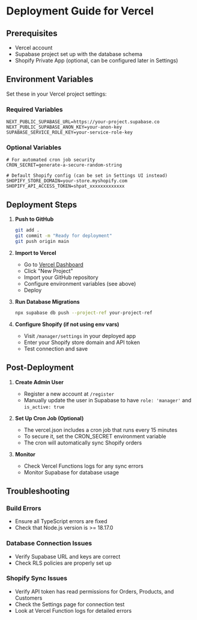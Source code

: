 # Deployment Guide for Vercel

## Prerequisites
- Vercel account
- Supabase project set up with the database schema
- Shopify Private App (optional, can be configured later in Settings)

## Environment Variables

Set these in your Vercel project settings:

### Required Variables
```
NEXT_PUBLIC_SUPABASE_URL=https://your-project.supabase.co
NEXT_PUBLIC_SUPABASE_ANON_KEY=your-anon-key
SUPABASE_SERVICE_ROLE_KEY=your-service-role-key
```

### Optional Variables
```
# For automated cron job security
CRON_SECRET=generate-a-secure-random-string

# Default Shopify config (can be set in Settings UI instead)
SHOPIFY_STORE_DOMAIN=your-store.myshopify.com
SHOPIFY_API_ACCESS_TOKEN=shpat_xxxxxxxxxxxxx
```

## Deployment Steps

1. **Push to GitHub**
   ```bash
   git add .
   git commit -m "Ready for deployment"
   git push origin main
   ```

2. **Import to Vercel**
   - Go to [Vercel Dashboard](https://vercel.com/dashboard)
   - Click "New Project"
   - Import your GitHub repository
   - Configure environment variables (see above)
   - Deploy

3. **Run Database Migrations**
   ```bash
   npx supabase db push --project-ref your-project-ref
   ```

4. **Configure Shopify (if not using env vars)**
   - Visit `/manager/settings` in your deployed app
   - Enter your Shopify store domain and API token
   - Test connection and save

## Post-Deployment

1. **Create Admin User**
   - Register a new account at `/register`
   - Manually update the user in Supabase to have `role: 'manager'` and `is_active: true`

2. **Set Up Cron Job (Optional)**
   - The vercel.json includes a cron job that runs every 15 minutes
   - To secure it, set the CRON_SECRET environment variable
   - The cron will automatically sync Shopify orders

3. **Monitor**
   - Check Vercel Functions logs for any sync errors
   - Monitor Supabase for database usage

## Troubleshooting

### Build Errors
- Ensure all TypeScript errors are fixed
- Check that Node.js version is >= 18.17.0

### Database Connection Issues
- Verify Supabase URL and keys are correct
- Check RLS policies are properly set up

### Shopify Sync Issues
- Verify API token has read permissions for Orders, Products, and Customers
- Check the Settings page for connection test
- Look at Vercel Function logs for detailed errors